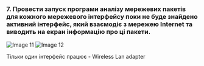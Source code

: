 ### 7. Провести запуск програми аналізу мережевих пакетів для кожного мережевого інтерфейсу поки не буде знайдено активний інтерфейс, який взаємодіє з мережею Internet та виводить на екран інформацію про ці пакети.

![Image 11](https://i.ibb.co/Wc91Bws/photo-2-2023-12-11-02-46-48.jpg)
![Image 12](https://i.ibb.co/whBbMT5/photo-3-2023-12-11-02-46-48.jpg)

Тільки один інтерфейс працює - Wireless Lan adapter